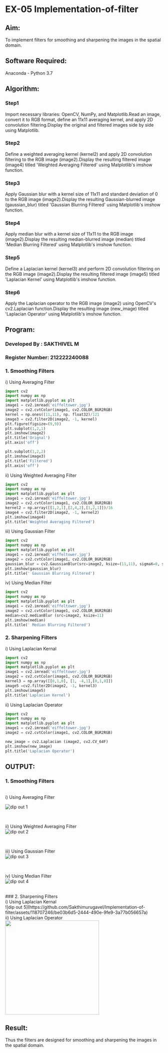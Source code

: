 # EX-05 Implementation-of-filter
## Aim:
To implement filters for smoothing and sharpening the images in the spatial domain.

## Software Required:
Anaconda - Python 3.7

## Algorithm:
### Step1
Import necessary libraries: OpenCV, NumPy, and Matplotlib.Read an image, convert it to RGB format, define an 11x11 averaging kernel, and apply 2D convolution filtering.Display the original and filtered images side by side using Matplotlib.
</br> 

### Step2
Define a weighted averaging kernel (kernel2) and apply 2D convolution filtering to the RGB image (image2).Display the resulting filtered image (image4) titled 'Weighted Averaging Filtered' using Matplotlib's imshow function.
</br> 

### Step3
Apply Gaussian blur with a kernel size of 11x11 and standard deviation of 0 to the RGB image (image2).Display the resulting Gaussian-blurred image (gaussian_blur) titled 'Gaussian Blurring Filtered' using Matplotlib's imshow function.
</br> 

### Step4
Apply median blur with a kernel size of 11x11 to the RGB image (image2).Display the resulting median-blurred image (median) titled 'Median Blurring Filtered' using Matplotlib's imshow function.
<br>

### Step5
Define a Laplacian kernel (kernel3) and perform 2D convolution filtering on the RGB image (image2).Display the resulting filtered image (image5) titled 'Laplacian Kernel' using Matplotlib's imshow function.
</br> 

 ### Step6
 Apply the Laplacian operator to the RGB image (image2) using OpenCV's cv2.Laplacian function.Display the resulting image (new_image) titled 'Laplacian Operator' using Matplotlib's imshow function.

## Program:
### Developed By   : SAKTHIVEL M
### Register Number: 212222240088

### 1. Smoothing Filters

i) Using Averaging Filter
```Python
import cv2
import numpy as np
import matplotlib.pyplot as plt
image1 = cv2.imread('eiffeltower.jpg')
image2 = cv2.cvtColor(image1, cv2.COLOR_BGR2RGB)
kernel = np.ones((11,11), np. float32)/121
image3 = cv2.filter2D(image2, -1, kernel)
plt.figure(figsize=(9,9))
plt.subplot(1,2,1)
plt.imshow(image2)
plt.title('Orignal')
plt.axis('off')

plt.subplot(1,2,2)
plt.imshow(image3)
plt.title('Filtered')
plt.axis('off')
```
ii) Using Weighted Averaging Filter
```Python
import cv2
import numpy as np
import matplotlib.pyplot as plt
image1 = cv2.imread('eiffeltower.jpg')
image2 = cv2.cvtColor(image1, cv2.COLOR_BGR2RGB)
kernel2 = np.array([[1,2,1],[2,4,2],[1,2,1]])/16
image4 = cv2.filter2D(image2, -1, kernel2)
plt.imshow(image4)
plt.title('Weighted Averaging Filtered')
```
iii) Using Gaussian Filter
```Python
import cv2
import numpy as np
import matplotlib.pyplot as plt
image1 = cv2.imread('eiffeltower.jpg')
image2 = cv2.cvtColor(image1, cv2.COLOR_BGR2RGB)
gaussian_blur = cv2.GaussianBlur(src=image2, ksize=(11,11), sigmaX=0, sigmaY=0)
plt.imshow(gaussian_blur)
plt.title(' Gaussian Blurring Filtered')
```
iv) Using Median Filter
```Python
import cv2
import numpy as np
import matplotlib.pyplot as plt
image1 = cv2.imread('eiffeltower.jpg')
image2 = cv2.cvtColor(image1, cv2.COLOR_BGR2RGB)
median=cv2.medianBlur (src=image2, ksize=11)
plt.imshow(median)
plt.title(' Median Blurring Filtered')
```
### 2. Sharpening Filters
i) Using Laplacian Kernal
```Python
import cv2
import numpy as np
import matplotlib.pyplot as plt
image1 = cv2.imread('eiffeltower.jpg')
image2 = cv2.cvtColor(image1, cv2.COLOR_BGR2RGB)
kernel3 = np.array([[0,1,0], [1, -4,1],[0,1,0]])
image5 =cv2.filter2D(image2, -1, kernel3)
plt.imshow(image5)
plt.title('Laplacian Kernel')
```
ii) Using Laplacian Operator
```Python
import cv2
import numpy as np
import matplotlib.pyplot as plt
image1 = cv2.imread('eiffeltower.jpg')
image2 = cv2.cvtColor(image1, cv2.COLOR_BGR2RGB)

new_image = cv2.Laplacian (image2, cv2.CV_64F)
plt.imshow(new_image)
plt.title('Laplacian Operator')
```
## OUTPUT:
### 1. Smoothing Filters
</br>
i) Using Averaging Filter
<br>

![dip out 1](https://github.com/Sakthimurugavel/Implementation-of-filter/assets/118707246/13e3342f-2db6-4361-9e61-5b8fce411938)

</br>

ii) Using Weighted Averaging Filter
<br>
![dip out 2](https://github.com/Sakthimurugavel/Implementation-of-filter/assets/118707246/96e0b553-d876-4adc-95d3-5c868f03178e)

</br>

iii) Using Gaussian Filter
<br>
![dip out 3](https://github.com/Sakthimurugavel/Implementation-of-filter/assets/118707246/dfe33886-a1c3-4b19-82c7-e7a316a4c45f)

</br>

iv) Using Median Filter
<br>
![dip out 4](https://github.com/Sakthimurugavel/Implementation-of-filter/assets/118707246/cbfa9770-e3aa-40c5-99db-db517e583387)

</br>
### 2. Sharpening Filters
</br>
i) Using Laplacian Kernal
<br>
![dip out 5](https://github.com/Sakthimurugavel/Implementation-of-filter/assets/118707246/be03b6d5-2444-490e-9fe9-3a77b056657a)
</br>
ii) Using Laplacian Operator
<br>
<img src = "https://github.com/Adhithyaram29D/Implementation-of-filter/assets/119393540/d12b6b5c-4a7e-4310-9aa6-9c78bd2e665b" width ="300">
</br>

## Result:
Thus the filters are designed for smoothing and sharpening the images in the spatial domain.
